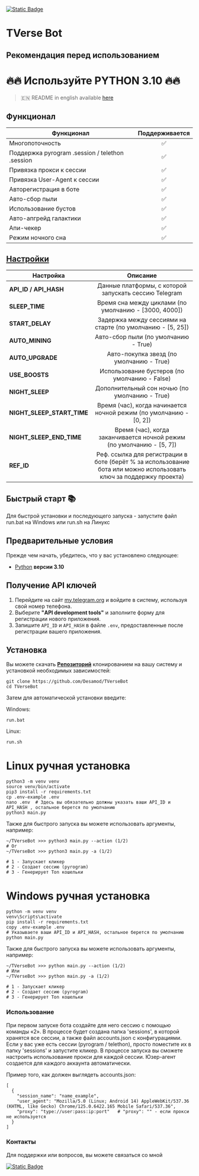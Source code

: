 [![Static Badge](https://img.shields.io/badge/Telegram-Bot%20Link-Link?style=for-the-badge&logo=Telegram&logoColor=white&logoSize=auto&color=blue)](https://t.me/TVerse?startapp=galaxy-00042498770002d6ddec0000a9a392)

# TVerse Bot
## Рекомендация перед использованием

# 🔥🔥 Используйте PYTHON 3.10 🔥🔥

> 🇪🇳 README in english available [here](README.md)

## Функционал  
| Функционал                                      | Поддерживается |
|-------------------------------------------------|:--------------:|
| Многопоточность                                 |       ✅        |
| Поддержка pyrogram .session / telethon .session |       ✅        |
| Привязка прокси к сессии                        |       ✅        |
| Привязка User-Agent к сессии                    |       ✅        |
| Авторегистрация в боте                          |       ✅        |
| Авто-сбор пыли                                  |       ✅        |
| Использование бустов                            |       ✅        |
| Авто-апгрейд галактики                          |       ✅        |
| Апи-чекер                                       |       ✅        |
| Режим ночного сна                               |       ✅        |




## [Настройки](https://github.com/Desamod/TVerseBot/blob/master/.env-example/)
| Настройка                   |                                                      Описание                                                       |
|-----------------------------|:-------------------------------------------------------------------------------------------------------------------:|
| **API_ID / API_HASH**       |                                Данные платформы, с которой запускать сессию Telegram                                | 
| **SLEEP_TIME**              |                                Время сна между циклами (по умолчанию - [3000, 4000])                                |
| **START_DELAY**             |                             Задержка между сессиями на старте (по умолчанию - [5, 25])                              |
| **AUTO_MINING**             |                                        Авто-сбор пыли (по умолчанию - True)                                         |
| **AUTO_UPGRADE**            |                                      Авто-покупка звезд (по умолчанию - True)                                       |
| **USE_BOOSTS**              |                                    Использование бустеров (по умолчанию - False)                                    |
| **NIGHT_SLEEP**             |                                   Дополнительный сон ночью (по умолчанию - True)                                    |
| **NIGHT_SLEEP_START_TIME**  |                         Время (час), когда начинается ночной режим (по умолчанию - [0, 2])                          |
| **NIGHT_SLEEP_END_TIME**    |                        Время (час), когда заканчивается ночной режим (по умолчанию - [5, 7])                        |
| **REF_ID**                  | Реф. ссылка для регистрации в боте (берёт % за использование бота или можно использовать ключ за поддержку проекта) |



## Быстрый старт 📚

Для быстрой установки и последующего запуска - запустите файл run.bat на Windows или run.sh на Линукс

## Предварительные условия
Прежде чем начать, убедитесь, что у вас установлено следующее:
- [Python](https://www.python.org/downloads/) **версии 3.10**

## Получение API ключей
1. Перейдите на сайт [my.telegram.org](https://my.telegram.org) и войдите в систему, используя свой номер телефона.
2. Выберите **"API development tools"** и заполните форму для регистрации нового приложения.
3. Запишите `API_ID` и `API_HASH` в файле `.env`, предоставленные после регистрации вашего приложения.

## Установка
Вы можете скачать [**Репозиторий**](https://github.com/Desamod/TVerseBot) клонированием на вашу систему и установкой необходимых зависимостей:
```shell
git clone https://github.com/Desamod/TVerseBot
cd TVerseBot
```

Затем для автоматической установки введите:

Windows:
```shell
run.bat
```

Linux:
```shell
run.sh
```

# Linux ручная установка
```shell
python3 -m venv venv
source venv/bin/activate
pip3 install -r requirements.txt
cp .env-example .env
nano .env  # Здесь вы обязательно должны указать ваши API_ID и API_HASH , остальное берется по умолчанию
python3 main.py
```

Также для быстрого запуска вы можете использовать аргументы, например:
```shell
~/TVerseBot >>> python3 main.py --action (1/2)
# Or
~/TVerseBot >>> python3 main.py -a (1/2)

# 1 - Запускает кликер
# 2 - Создает сессию (pyrogram)
# 3 - Генерирует Ton кошельки
```

# Windows ручная установка
```shell
python -m venv venv
venv\Scripts\activate
pip install -r requirements.txt
copy .env-example .env
# Указываете ваши API_ID и API_HASH, остальное берется по умолчанию
python main.py
```

Также для быстрого запуска вы можете использовать аргументы, например:
```shell
~/TVerseBot >>> python main.py --action (1/2)
# Или
~/TVerseBot >>> python main.py -a (1/2)

# 1 - Запускает кликер
# 2 - Создает сессию (pyrogram)
# 3 - Генерирует Ton кошельки
```
### Использование
При первом запуске бота создайте для него сессию с помощью команды «2». В процессе будет создана папка 'sessions', в которой хранятся все сессии, а также файл accounts.json с конфигурациями.
Если у вас уже есть сессии (pyrogram / telethon), просто поместите их в папку 'sessions' и запустите кликер. В процессе запуска вы сможете настроить использование прокси для каждой сессии.
Юзер-агент создается для каждого аккаунта автоматически.

Пример того, как должен выглядеть accounts.json:
```shell
[
  {
    "session_name": "name_example",
    "user_agent": "Mozilla/5.0 (Linux; Android 14) AppleWebKit/537.36 (KHTML, like Gecko) Chrome/125.0.6422.165 Mobile Safari/537.36",
    "proxy": "type://user:pass:ip:port"   # "proxy": "" - если прокси не используется
  }
]
```

### Контакты

Для поддержки или вопросов, вы можете связаться со мной

[![Static Badge](https://img.shields.io/badge/Telegram-Channel-Link?style=for-the-badge&logo=Telegram&logoColor=white&logoSize=auto&color=blue)](https://t.me/desforge_cryptwo)

